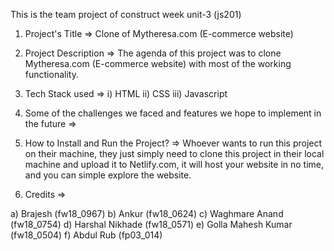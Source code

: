 This is the team project of construct week unit-3 (js201)

1. Project's Title =>
Clone of Mytheresa.com (E-commerce website)


2. Project Description =>
 The agenda of this project was to clone Mytheresa.com (E-commerce website) with most of the working functionality.
 
3. Tech Stack used =>
i) HTML
ii) CSS
iii) Javascript 

4. Some of the challenges we faced and features we hope to implement in the future =>







5.  How to Install and Run the Project? =>
Whoever wants to run this project on their machine, they just simply need to 
clone this project in their local machine and upload it to Netlify.com, it will 
host your website in no time, and you can simple explore the website. 


6. Credits =>

a) Brajesh (fw18_0967)
b) Ankur (fw18_0624)
c) Waghmare Anand	(fw18_0754)
d) Harshal Nikhade (fw18_0571)
e) Golla Mahesh Kumar (fw18_0504)
f) Abdul Rub (fp03_014)
 
 
 
